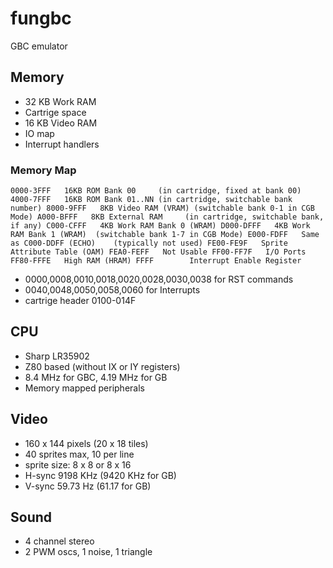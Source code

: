 # fungbc
GBC emulator

## Memory
- 32 KB Work RAM
- Cartrige space
- 16 KB Video RAM
- IO map
- Interrupt handlers

### Memory Map
`
  0000-3FFF   16KB ROM Bank 00     (in cartridge, fixed at bank 00)
  4000-7FFF   16KB ROM Bank 01..NN (in cartridge, switchable bank number)
  8000-9FFF   8KB Video RAM (VRAM) (switchable bank 0-1 in CGB Mode)
  A000-BFFF   8KB External RAM     (in cartridge, switchable bank, if any)
  C000-CFFF   4KB Work RAM Bank 0 (WRAM)
  D000-DFFF   4KB Work RAM Bank 1 (WRAM)  (switchable bank 1-7 in CGB Mode)
  E000-FDFF   Same as C000-DDFF (ECHO)    (typically not used)
  FE00-FE9F   Sprite Attribute Table (OAM)
  FEA0-FEFF   Not Usable
  FF00-FF7F   I/O Ports
  FF80-FFFE   High RAM (HRAM)
  FFFF        Interrupt Enable Register
`

- 0000,0008,0010,0018,0020,0028,0030,0038   for RST commands
- 0040,0048,0050,0058,0060                  for Interrupts
- cartrige header 0100-014F

## CPU
- Sharp LR35902
- Z80 based (without IX or IY registers)
- 8.4 MHz for GBC, 4.19 MHz for GB
- Memory mapped peripherals

## Video
- 160 x 144 pixels (20 x 18 tiles)
- 40 sprites max, 10 per line
- sprite size: 8 x 8 or 8 x 16
- H-sync 9198 KHz (9420 KHz for GB)
- V-sync 59.73 Hz (61.17 for GB)

## Sound
- 4 channel stereo
- 2 PWM oscs, 1 noise, 1 triangle